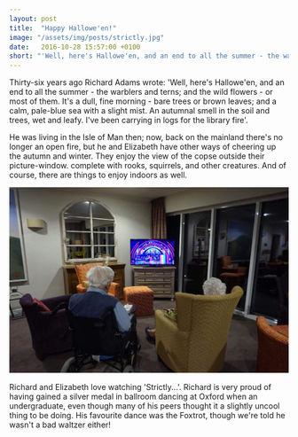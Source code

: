 ```yaml
---
layout: post
title:  "Happy Hallowe'en!"
image: "/assets/img/posts/strictly.jpg"
date:   2016-10-28 15:57:00 +0100
short: "'Well, here's Hallowe'en, and an end to all the summer - the warblers and terns; and the wild flowers - or most of them.'"
---
```


Thirty-six years ago Richard Adams wrote: 'Well, here's Hallowe'en, and an end to all the summer - the warblers and terns; and the wild flowers - or most of them. It's a dull, fine morning - bare trees or brown leaves; and a calm, pale-blue sea with a slight mist. An autumnal smell in the soil and trees, wet and leafy. I've been carrying in logs for the library fire'.

He was living in the Isle of Man then; now, back on the mainland there's no longer an open fire, but he and Elizabeth have other ways of cheering up the autumn and winter. They enjoy the view of the copse outside their picture-window. complete with rooks, squirrels, and other creatures. And of course, there are things to enjoy indoors as well.

![Richard and Elizabeth watching Strictly](/assets/img/posts/strictly.jpg)

Richard and Elizabeth love watching 'Strictly...'. Richard is very proud of having gained a silver medal in ballroom dancing at Oxford when an undergraduate, even though many of his peers thought it a slightly uncool thing to be doing. His favourite dance was the Foxtrot, though we're told he wasn't a bad waltzer either!